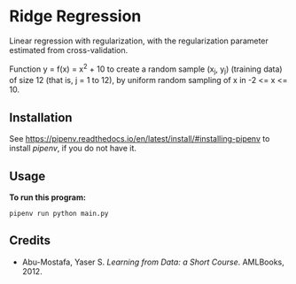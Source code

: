 # Ridge Regression

Linear regression with regularization, with the regularization
parameter estimated from cross-validation.   

Function y = f(x) = x<sup>2</sup> + 10 to create a random sample (x<sub>j</sub>, y<sub>j</sub>) (training data) of size 12 (that is, j = 1 to 12), by uniform random sampling of x in -2 <= x <= 10.

## Installation

See https://pipenv.readthedocs.io/en/latest/install/#installing-pipenv to install *pipenv*, if you do not have it.

## Usage

**To run this program:**
```
pipenv run python main.py
```

## Credits
- Abu-Mostafa, Yaser S. *Learning from Data: a Short Course*. AMLBooks, 2012.